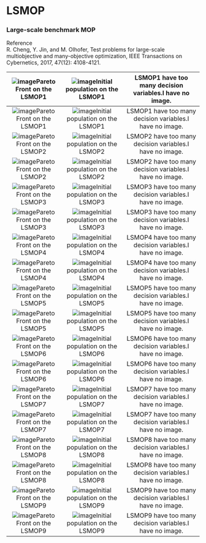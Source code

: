# LSMOP  
### Large-scale benchmark MOP  
Reference  
R. Cheng, Y. Jin, and M. Olhofer, Test problems for large-scale
multiobjective and many-objective optimization, IEEE Transactions on
Cybernetics, 2017, 47(12): 4108-4121.

|![image](../../image/LSMOP1_M2PF.svg)Pareto Front on the LSMOP1|![image](../../image/LSMOP1_M2Init.svg)Initial population on the LSMOP1|LSMOP1 have too many decision variables.I have no image.|
|:-:|:-:|:-:|
|![image](../../image/LSMOP1_M3PF.svg)Pareto Front on the LSMOP1|![image](../../image/LSMOP1_M3Init.svg)Initial population on the LSMOP1|LSMOP1 have too many decision variables.I have no image.|
|![image](../../image/LSMOP2_M2PF.svg)Pareto Front on the LSMOP2|![image](../../image/LSMOP2_M2Init.svg)Initial population on the LSMOP2|LSMOP2 have too many decision variables.I have no image.|
|![image](../../image/LSMOP2_M3PF.svg)Pareto Front on the LSMOP2|![image](../../image/LSMOP2_M3Init.svg)Initial population on the LSMOP2|LSMOP2 have too many decision variables.I have no image.|
|![image](../../image/LSMOP3_M2PF.svg)Pareto Front on the LSMOP3|![image](../../image/LSMOP3_M2Init.svg)Initial population on the LSMOP3|LSMOP3 have too many decision variables.I have no image.|
|![image](../../image/LSMOP3_M3PF.svg)Pareto Front on the LSMOP3|![image](../../image/LSMOP3_M3Init.svg)Initial population on the LSMOP3|LSMOP3 have too many decision variables.I have no image.|
|![image](../../image/LSMOP4_M2PF.svg)Pareto Front on the LSMOP4|![image](../../image/LSMOP4_M2Init.svg)Initial population on the LSMOP4|LSMOP4 have too many decision variables.I have no image.|
|![image](../../image/LSMOP4_M3PF.svg)Pareto Front on the LSMOP4|![image](../../image/LSMOP4_M3Init.svg)Initial population on the LSMOP4|LSMOP4 have too many decision variables.I have no image.|
|![image](../../image/LSMOP5_M2PF.svg)Pareto Front on the LSMOP5|![image](../../image/LSMOP5_M2Init.svg)Initial population on the LSMOP5|LSMOP5 have too many decision variables.I have no image.|
|![image](../../image/LSMOP5_M3PF.svg)Pareto Front on the LSMOP5|![image](../../image/LSMOP5_M3Init.svg)Initial population on the LSMOP5|LSMOP5 have too many decision variables.I have no image.|
|![image](../../image/LSMOP6_M2PF.svg)Pareto Front on the LSMOP6|![image](../../image/LSMOP6_M2Init.svg)Initial population on the LSMOP6|LSMOP6 have too many decision variables.I have no image.|
|![image](../../image/LSMOP6_M3PF.svg)Pareto Front on the LSMOP6|![image](../../image/LSMOP6_M3Init.svg)Initial population on the LSMOP6|LSMOP6 have too many decision variables.I have no image.|
|![image](../../image/LSMOP7_M2PF.svg)Pareto Front on the LSMOP7|![image](../../image/LSMOP7_M2Init.svg)Initial population on the LSMOP7|LSMOP7 have too many decision variables.I have no image.|
|![image](../../image/LSMOP7_M3PF.svg)Pareto Front on the LSMOP7|![image](../../image/LSMOP7_M3Init.svg)Initial population on the LSMOP7|LSMOP7 have too many decision variables.I have no image.|
|![image](../../image/LSMOP8_M2PF.svg)Pareto Front on the LSMOP8|![image](../../image/LSMOP8_M2Init.svg)Initial population on the LSMOP8|LSMOP8 have too many decision variables.I have no image.|
|![image](../../image/LSMOP8_M3PF.svg)Pareto Front on the LSMOP8|![image](../../image/LSMOP8_M3Init.svg)Initial population on the LSMOP8|LSMOP8 have too many decision variables.I have no image.|
|![image](../../image/LSMOP9_M2PF.svg)Pareto Front on the LSMOP9|![image](../../image/LSMOP9_M2Init.svg)Initial population on the LSMOP9|LSMOP9 have too many decision variables.I have no image.|
|![image](../../image/LSMOP9_M3PF.svg)Pareto Front on the LSMOP9|![image](../../image/LSMOP9_M3Init.svg)Initial population on the LSMOP9|LSMOP9 have too many decision variables.I have no image.|
